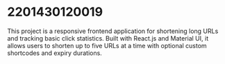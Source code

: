 # 2201430120019
This project is a responsive frontend application for shortening long URLs and tracking basic click statistics. Built with React.js and Material UI, it allows users to shorten up to five URLs at a time with optional custom shortcodes and expiry durations.
